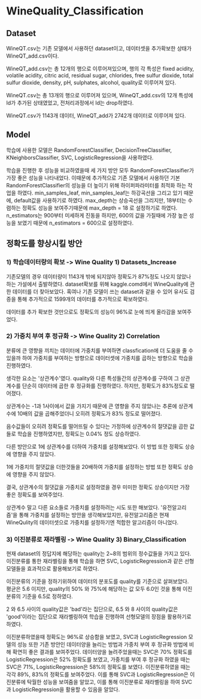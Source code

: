 # WineQuality_Classification

## Dataset
WineQT.csv는 기존 모델에서 사용하던 dataset이고, 데이터셋을 추가확보한 상태가 WineQT_add.csv이다.

WineQT_add.csv는 총 12개의 행으로 이루어져있으며, 행의 각 특성은 fixed acidity, volatile acidity, citric acid, residual sugar, chlorides, free sulfur dioxide, total sulfur dioxide, density, pH, sulphates, alcohol, quality로 이루어져 있다.

WineQT.csv는 총 13개의 행으로 이루어져 있으며, WineQT_add.csv의 12개 특성에 Id가 추가된 상태였었고, 전처리과정에서 Id는 drop하였다.

WineQT.csv가 1143개 데이터, WineQT_add가 2742개 데이터로 이루어져 있다. 

## Model

학습에 사용한 모델은 RandomForestClassifier, DecisionTreeClassifier, KNeighborsClassifier, SVC, LogisticRegression을 사용하였다.  

학습을 진행한 후 성능을 비교하였을때 세 가지 방안 모두 RandomForestClassifier가 가장 좋은 성능을 나타내었다. 이때문에 추가적으로 기존 모델에서 사용하던 기본 RandomForestClassifier의 성능을 더 높이기 위해 하이퍼파라미터를 최적화 하는 작업을 하였다. min_samples_leaf, min_samples_leaf는 하강곡선을 그리고 있기 때문에, default값을 사용하기로 하였다. max_depth는 상승곡선을 그리지만, 18부터는 수렴하는 정확도 성능을 보여주기때문에 max_depth = 18 로 설정하기로 하였다. n_estimators는 900부터 미세하게 진동을 하지만, 600의 값을 가질때에 가장 높은 성능을 보였기 때문에 n_estimators = 600으로 설정하였다. 

## 정확도를 향상시킬 방안
### 1) 학습데이터량의 확보 -> Wine Quality 1) Datasets_Increase

기존모델의 경우 데이터량이 1143개 밖에 되지않아 정확도가 87%정도 나오지 않았나 하는 가설에서 출발하였다. dataset확보를 위해 kaggle.comd에서 WineQuality에 관한 데이터를 더 찾아보았다. 혹여나 기존 모델이 쓰는 dataset과 같을 수 있어 유사도 검증을 통해 추가적으로 1599개의 데이터를 추가적으로 확보하였다.

데이터를 추가 확보한 것만으로도 정확도의 성능이 96%로 눈에 띄게 올라감을 보여주었다.

### 2) 가중치 부여 후 정규화 -> Wine Quality 2) Correlation

분류에 큰 영향을 끼치는 데이터에 가중치를 부여하면 classfication에 더 도움을 줄 수 있을까 하여 가중치를 부여하는 방향으로 데이터셋에 가중치를 곱하는 방향으로 학습을 진행하였다.

생각한 요소는 '상관계수'였다. quality와 다른 특성들간의 상관계수를 구하여 그 상관계수를 단순히 데이터에 곱한 후 정규화를 진행하였다. 하지만, 정확도가 83%정도로 떨어졌다.

상관계수는 -1과 1사이에서 값을 가지기 때문에 큰 영향을 주지 않았나는 추론에 상관계수에 10배의 값을 곱해주었더니 오히려 정확도가 83% 정도로 떨어졌다. 

음수값들이 오히려 정확도를 떨어뜨릴 수 있다는 가정하에 상관계수의 절댓값을 곱한 값들로 학습을 진행하였지만, 정확도는 0.04% 정도 상승하였다. 

다른 방안으로 1에 상관계수를 더하여 가중치를 설정해보았다. 이 방법 또한 정확도 상승에 영향을 주지 않았다.

1에 가중치의 절댓값을 더한것들을 20배하여 가중치를 설정하는 방법 또한 정확도 상승에 영향을 주지 않았다.

결국, 상관계수의 절댓값을 가중치로 설정하였을 경우 미미한 정확도 상승이지만 가장 좋은 정확도를 보여주었다.

상관계수 말고 다른 요소들로 가중치를 설정하려는 시도 또한 해보았다. '유전알고리즘'을 통해 가중치를 설정하는 방안을 생각해보았지만, 유전알고리즘은 현재 WineQulity의 데이터셋으로 가중치를 설정하기엔 적합한 알고리즘이 아니었다.


### 3) 이진분류로 재라벨링 -> Wine Quality 3) Binary_Classification

현재 dataset의 정답지에 해당하는 quality는 2~8의 범위의 정수값들을 가지고 있다. 이진분류를 통한 재라벨링을 통해 학습을 하면 SVC, LogisticRegression과 같은 선형모델들을 효과적으로 활용해보기로 하였다.

이진분류의 기준을 정하기위하여 데이터의 분포도를 quality를 기준으로 살펴보았다. 평균은 5.6 이지만, quality의 50% 와 75%에 해당하는 값 모두 6.0인 것을 통해 이진분류의 기준을 6.5로 정하였다.

2 와 6.5 사이의 quality값은 'bad'라는 집단으로, 6.5 와 8 사이의 quality값은 'good'이라는 집단으로 재라벨링하여 학습을 진행하여 선형모델의 장점을 활용하기로 하였다.

이진분류하였을때 정확도는 96%로 상승함을 보였고, SVC과 LogisticRegression 모델의 성능 또한 기존 방안인 데이터양을 늘리는 방법과 가중치 부여 후 정규화 방법에 비해 확연히 좋은 결과를 보여주었다. 데이터양을 늘려주었을때는 SVC은 70% 정확도를 LogisticRegression은 52% 정확도를 보였고, 가중치를 부여 후 정규화 하였을 때는 SVC은 71%, LogisticRegression은 58%의 정확도를 보였다. 이진분류하였을 때는 각각 89%, 83%의 정확도를 보여주었다. 이를 통해 SVC과 LogisticRegression은 이진분류에 탁월한 성능을 보여줌을 알았고, 이를 통해 이진분류로 재라벨링을 하여 SVC과 LogisticRegression을 활용할 수 있음을 알았다. 

